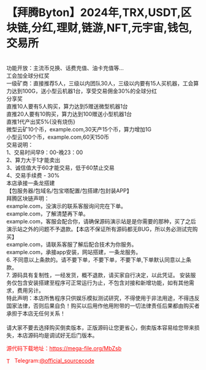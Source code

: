 # 【拜腾Byton】2024年,TRX,USDT,区块链,分红,理财,链游,NFT,元宇宙,钱包,交易所

<br>功能开放：主流币兑换、话费充值、油卡充值等...<br>工会加全球分红奖<br>一级矿商：直接推荐5人，三级以内团队30人，三级以内要有15人买机器，工会算力达到100G，送小型云机器1台，享受交易佣金30%的全球分红<br>分享奖<br>直推10人要有5人购买，算力达到5赠送微型机器1台<br>直推20人要有10购买，算力达到100赠送小型机器1台<br>直推1代产出奖5%{没有烧伤}<br>微型云矿10个币，example.com,30天产15个币，算力增加1G<br>小型云100个币，example.com,60天150币<br>交易说明：<br>1、交易时间早9：00-晚23：00<br>2、算力大于1才能卖出<br>3、诚信值大于60才能交易，低于60禁止交易<br>4、交易手续费 - 30%<br>本店承接一条龙搭建<br>【包服务器/包域名/包宝塔配置/包搭建/包封装APP】<br>拜腾区块链声明：<br>example.com，没演示的联系客服询问完在下单。<br>example.com，了解清楚再下单。<br>example.com，客服会配合你，请确保源码演示站是是你需要的那种，买了之后演示站之外的问题不予退款。【本店不保证所有源码都无BUG，所以务必测试完购买】<br>example.com，请联系客服了解后配合技术为你服务。<br>example.com，承接app安装，网站搭建，一条龙服务。<br>6. 不同意以上条款的。请不要下单，不要下单，不要下单,下单默认同意以上条款。<br>7. 源码具有复制性，一经发货，概不退款，请买家自行决定，以此凭证。 安装服务仅包含安装搭建至程序可正常运行为止，不包含对接和新增功能，如有其他需求，费用另计。<br>特此声明：本店所售程序只供娱乐模拟测试研究，不得使用于非法用途，不得违反国家法律，否则后果自负！购买以后用作他用附带的一切法律责任后果都由购买者承担于本店无任何关系！<br> <br>请大家不要去选择购买倒卖版本，正版源码让您更省心，倒卖版本容易给您带来损失，本店源码均是调试好无后门版本。<br>


<p style="color: red;">源代码下载地址：<a href="https://mega-file.org/MbZsb" style="color: red;">https://mega-file.org/MbZsb</a></p><p style="color: red;"><img src="https://cdn-icons-png.flaticon.com/512/2111/2111646.png" alt="Telegram Icon" style="width: 16px; vertical-align: middle; margin-right: 5px;">Telegram:<a href="https://t.me/official_sourcecode" style="color: red;">@official_sourcecode</a></p>